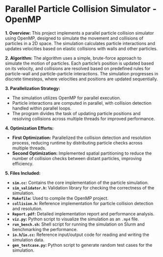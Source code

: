 # Parallel Particle Collision Simulator - OpenMP

**1. Overview:**
This project implements a parallel particle collision simulator using OpenMP, designed to simulate the movement and collisions of particles in a 2D space. The simulation calculates particle interactions and updates velocities based on elastic collisions with walls and other particles.

**2. Algorithm:**
The algorithm uses a simple, brute-force approach to simulate the motion of particles. Each particle’s position is updated based on its velocity, and collisions are resolved based on predefined rules for particle-wall and particle-particle interactions. The simulation progresses in discrete timesteps, where velocities and positions are updated sequentially.

**3. Parallelization Strategy:**
- The simulation utilizes OpenMP for parallel execution.
- Particle interactions are computed in parallel, with collision detection handled within parallel loops.
- The program divides the task of updating particle positions and resolving collisions across multiple threads for improved performance.

**4. Optimization Efforts:**
- **First Optimization:** Parallelized the collision detection and resolution process, reducing runtime by distributing particle checks across multiple threads.
- **Second Optimization:** Implemented spatial partitioning to reduce the number of collision checks between distant particles, improving efficiency.

**5. Files Included:**
- **`sim.cc`:** Contains the core implementation of the particle simulation.
- **`sim_validator.h`:** Validation library for checking the correctness of the simulation.
- **`Makefile`:** Used to compile the OpenMP project.
- **`collision.h`:** Reference implementation for particle collision detection and resolution.
- **`Report.pdf`:** Detailed implementation report and performance analysis.
- **`viz.py`:** Python script to visualize the simulation as an `.mp4` file.
- **`run_bench.sh`:** Shell script for running the simulation on Slurm and benchmarking the performance.
- **`io.h`/`io.cc`:** Reference input/output code for reading and writing the simulation data.
- **`gen_testcase.py`:** Python script to generate random test cases for the simulation.
